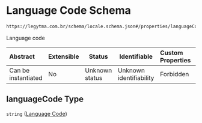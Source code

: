# Language Code Schema

```txt
https://legytma.com.br/schema/locale.schema.json#/properties/languageCode
```

Language code


| Abstract            | Extensible | Status         | Identifiable            | Custom Properties | Additional Properties | Access Restrictions | Defined In                                                                  |
| :------------------ | ---------- | -------------- | ----------------------- | :---------------- | --------------------- | ------------------- | --------------------------------------------------------------------------- |
| Can be instantiated | No         | Unknown status | Unknown identifiability | Forbidden         | Allowed               | none                | [locale.schema.json\*](../schema/locale.schema.json) |

## languageCode Type

`string` ([Language Code](locale-properties-language-code.md))
